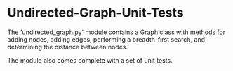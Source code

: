 # Undirected-Graph-Unit-Tests

The 'undirected_graph.py' module contains a Graph class with methods for adding nodes, adding edges, performing a breadth-first search, and determining the distance between nodes.

The module also comes complete with a set of unit tests.
